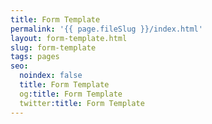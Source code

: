```yaml
---
title: Form Template
permalink: '{{ page.fileSlug }}/index.html'
layout: form-template.html
slug: form-template
tags: pages
seo:
  noindex: false
  title: Form Template
  og:title: Form Template
  twitter:title: Form Template
---
```



